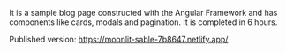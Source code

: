It is a sample blog page constructed with the Angular Framework and has components like cards, modals and pagination. It is completed in 6 hours.


Published version: https://moonlit-sable-7b8647.netlify.app/
